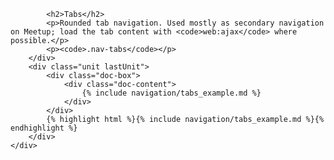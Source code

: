 <div class="doc-content">
	<div class="line-gutters">
		<div class="unit size1of3">
			
			<h2>Tabs</h2>
			<p>Rounded tab navigation. Used mostly as secondary navigation on Meetup; load the tab content with <code>web:ajax</code> where possible.</p>
			<p><code>.nav-tabs</code></p>
		</div>
		<div class="unit lastUnit">
			<div class="doc-box">
				<div class="doc-content">
					{% include navigation/tabs_example.md %}
				</div>
			</div>
			{% highlight html %}{% include navigation/tabs_example.md %}{% endhighlight %}		
		</div>
	</div>
</div>
